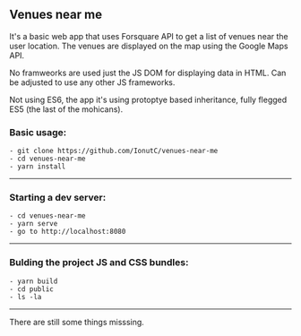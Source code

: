 ## Venues near me

It's a basic web app that uses Forsquare API to get a list of venues near the user location.
The venues are displayed on the map using the Google Maps API.

No framweorks are used just the JS DOM for displaying data in HTML. Can be adjusted to use any other JS frameworks.

Not using ES6, the app it's using protoptye based inheritance, fully flegged ES5 (the last of the mohicans). 

### Basic usage:
 	- git clone https://github.com/IonutC/venues-near-me 
	- cd venues-near-me
	- yarn install

---

### Starting a dev server:
	- cd venues-near-me
	- yarn serve
	- go to http://localhost:8080

---

### Bulding the project JS and CSS bundles:
	- yarn build
	- cd public
	- ls -la

---

There are still some things misssing.

